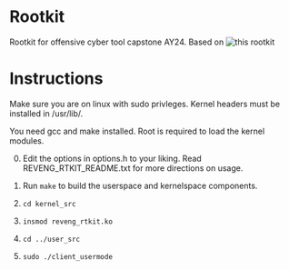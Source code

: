 # Rootkit
Rootkit for offensive cyber tool capstone AY24. Based on ![this rootkit](https://github.com/reveng007/reveng_rtkit)

# Instructions
Make sure you are on linux with sudo privleges. Kernel headers must be installed in /usr/lib/.

You need gcc and make installed. Root is required to load the kernel modules.

0. Edit the options in options.h to your liking. Read REVENG_RTKIT_README.txt for more directions on usage. 

1. Run `make` to build the userspace and kernelspace components.

2. `cd kernel_src`

3. `insmod reveng_rtkit.ko`

4. `cd ../user_src`

5. `sudo ./client_usermode`


